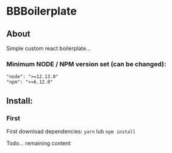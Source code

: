 # BBBoilerplate

## About
Simple custom react boilerplate...

### Minimum NODE / NPM version set (can be changed):
    "node": ">=12.13.0"
    "npm": ">=6.12.0"

## Install: 
### First
First download dependencies:
`yarn` lub `npm install`

Todo... remaining content